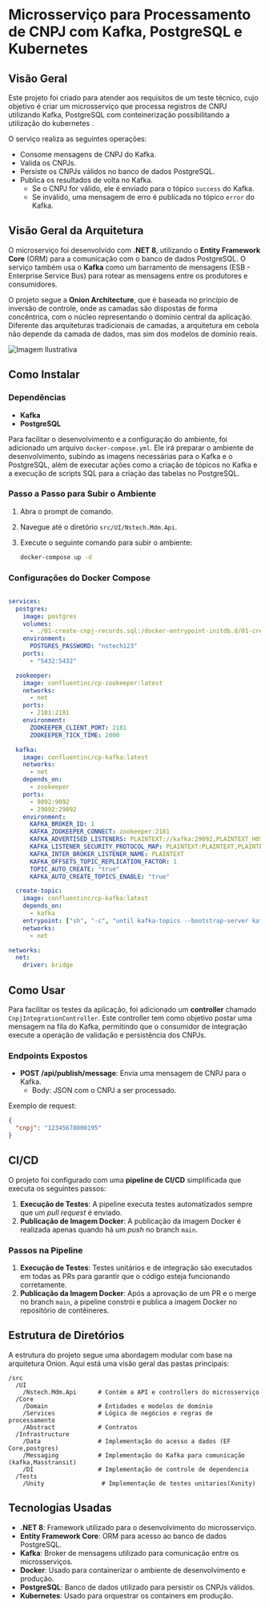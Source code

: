 
# Microsserviço para Processamento de CNPJ com Kafka, PostgreSQL e Kubernetes

## Visão Geral

Este projeto foi criado para atender aos requisitos de um teste técnico, cujo objetivo é criar um microsserviço que processa registros de CNPJ utilizando Kafka, PostgreSQL com conteinerização possibilitando a utilização do kubernetes .

O serviço realiza as seguintes operações:
- Consome mensagens de CNPJ do Kafka.
- Valida os CNPJs.
- Persiste os CNPJs válidos no banco de dados PostgreSQL.
- Publica os resultados de volta no Kafka.
  - Se o CNPJ for válido, ele é enviado para o tópico `success` do Kafka.
  - Se inválido, uma mensagem de erro é publicada no tópico `error` do Kafka.

## Visão Geral da Arquitetura

O microserviço foi desenvolvido com **.NET 8**, utilizando o **Entity Framework Core** (ORM) para a comunicação com o banco de dados PostgreSQL. O serviço também usa o **Kafka** como um barramento de mensagens (ESB - Enterprise Service Bus) para rotear as mensagens entre os produtores e consumidores.

O projeto segue a **Onion Architecture**, que é baseada no princípio de inversão de controle, onde as camadas são dispostas de forma concêntrica, com o núcleo representando o domínio central da aplicação. Diferente das arquiteturas tradicionais de camadas, a arquitetura em cebola não depende da camada de dados, mas sim dos modelos de domínio reais.

![Imagem Ilustrativa](https://encrypted-tbn0.gstatic.com/images?q=tbn:ANd9GcRxC67hvjpPQ6D_xe_HnvKfy9n-bUw1eDZlag&s)

## Como Instalar

### Dependências

- **Kafka**
- **PostgreSQL**

Para facilitar o desenvolvimento e a configuração do ambiente, foi adicionado um arquivo `docker-compose.yml`. Ele irá preparar o ambiente de desenvolvimento, subindo as imagens necessárias para o Kafka e o PostgreSQL, além de executar ações como a criação de tópicos no Kafka e a execução de scripts SQL para a criação das tabelas no PostgreSQL.

### Passo a Passo para Subir o Ambiente

1. Abra o prompt de comando.
2. Navegue até o diretório `src/UI/Nstech.Mdm.Api`.
3. Execute o seguinte comando para subir o ambiente:

   ```bash
   docker-compose up -d
   ```

### Configurações do Docker Compose

```yaml

services:
  postgres:
    image: postgres
    volumes:
      - ./01-create-cnpj-records.sql:/docker-entrypoint-initdb.d/01-create-cnpj-records.sql
    environment:
      POSTGRES_PASSWORD: "nstech123"
    ports:
      - "5432:5432"

  zookeeper:
    image: confluentinc/cp-zookeeper:latest
    networks:
      - net
    ports:
      - 2181:2181
    environment:
      ZOOKEEPER_CLIENT_PORT: 2181
      ZOOKEEPER_TICK_TIME: 2000

  kafka:
    image: confluentinc/cp-kafka:latest
    networks:
      - net
    depends_on:
      - zookeeper
    ports:
      - 9092:9092
      - 29092:29092
    environment:
      KAFKA_BROKER_ID: 1
      KAFKA_ZOOKEEPER_CONNECT: zookeeper:2181
      KAFKA_ADVERTISED_LISTENERS: PLAINTEXT://kafka:29092,PLAINTEXT_HOST://localhost:9092
      KAFKA_LISTENER_SECURITY_PROTOCOL_MAP: PLAINTEXT:PLAINTEXT,PLAINTEXT_HOST:PLAINTEXT
      KAFKA_INTER_BROKER_LISTENER_NAME: PLAINTEXT
      KAFKA_OFFSETS_TOPIC_REPLICATION_FACTOR: 1
      TOPIC_AUTO_CREATE: "true"
      KAFKA_AUTO_CREATE_TOPICS_ENABLE: "true"

  create-topic:
    image: confluentinc/cp-kafka:latest
    depends_on:
      - kafka
    entrypoint: ["sh", "-c", "until kafka-topics --bootstrap-server kafka:29092 --list >/dev/null 2>&1; do sleep 10; done; kafka-topics --bootstrap-server kafka:29092 --create --topic cnpj-validate-topic --partitions 1 --replication-factor 1"]
    networks:
      - net

networks:
  net:
    driver: bridge

```

## Como Usar

Para facilitar os testes da aplicação, foi adicionado um **controller** chamado `CnpjIntegrationController`. Este controller tem como objetivo postar uma mensagem na fila do Kafka, permitindo que o consumidor de integração execute a operação de validação e persistência dos CNPJs.

### Endpoints Expostos

- **POST /api/publish/message**: Envia uma mensagem de CNPJ para o Kafka.
  - Body: JSON com o CNPJ a ser processado.
  
Exemplo de request:

```json
{
  "cnpj": "12345678000195"
}
```

## CI/CD

O projeto foi configurado com uma **pipeline de CI/CD** simplificada que executa os seguintes passos:

1. **Execução de Testes**: A pipeline executa testes automatizados sempre que um *pull request* é enviado.
2. **Publicação de Imagem Docker**: A publicação da imagem Docker é realizada apenas quando há um *push* no branch `main`.

### Passos na Pipeline

1. **Execução de Testes**: Testes unitários e de integração são executados em todas as PRs para garantir que o código esteja funcionando corretamente.
2. **Publicação da Imagem Docker**: Após a aprovação de um PR e o merge no branch `main`, a pipeline constrói e publica a imagem Docker no repositório de contêineres.

## Estrutura de Diretórios

A estrutura do projeto segue uma abordagem modular com base na arquitetura Onion. Aqui está uma visão geral das pastas principais:

```
/src
  /UI
    /Nstech.Mdm.Api      # Contém a API e controllers do microsserviço
  /Core
    /Domain              # Entidades e modelos de domínio
    /Services            # Lógica de negócios e regras de processamento
    /Abstract            # Contratos 
  /Infrastructure
    /Data                # Implementação do acesso a dados (EF Core,postgres) 
    /Messaging           # Implementação do Kafka para comunicação (kafka,Masstransit)
    /DI                  # Implementação de controle de dependencia
  /Tests
    /Unity                # Implementação de testes unitarios(Xunity)
```

## Tecnologias Usadas

- **.NET 8**: Framework utilizado para o desenvolvimento do microsserviço.
- **Entity Framework Core**: ORM para acesso ao banco de dados PostgreSQL.
- **Kafka**: Broker de mensagens utilizado para comunicação entre os microsserviços.
- **Docker**: Usado para containerizar o ambiente de desenvolvimento e produção.
- **PostgreSQL**: Banco de dados utilizado para persistir os CNPJs válidos.
- **Kubernetes**: Usado para orquestrar os containers em produção.
